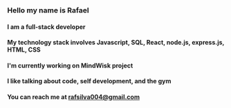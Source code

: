 ### Hello my name is Rafael
#### I am a full-stack developer
#### My technology stack involves Javascript, SQL, React, node.js, express.js, HTML, CSS
#### I'm currently working on MindWisk project
#### I like talking about code, self development, and the gym 
#### You can reach me at rafsilva004@gmail.com

<!--
**rsilva04/rsilva04** is a ✨ _special_ ✨ repository because its `README.md` (this file) appears on your GitHub profile.

Here are some ideas to get you started:

- 🔭 I’m currently working on ...
- 🌱 I’m currently learning ...
- 👯 I’m looking to collaborate on ...
- 🤔 I’m looking for help with ...
- 💬 Ask me about ...
- 📫 How to reach me: ...
- 😄 Pronouns: ...
- ⚡ Fun fact: ...
-->
